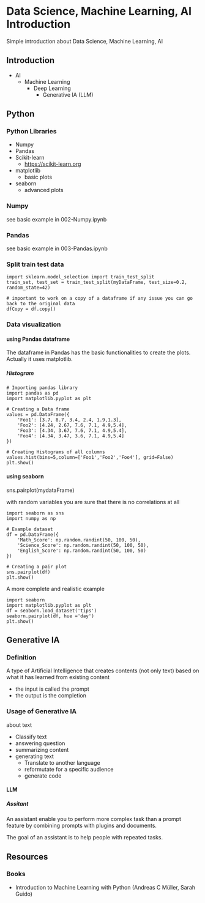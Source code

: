 # Data Science, Machine Learning, AI Introduction
Simple introduction about Data Science, Machine Learning, AI

## Introduction

* AI
  * Machine Learning
    * Deep Learning
      * Generative IA (LLM) 

## Python
### Python Libraries
* Numpy
* Pandas
* Scikit-learn
  * https://scikit-learn.org
* matplotlib
  * basic plots
* seaborn
  * advanced plots
### Numpy
see basic example in 002-Numpy.ipynb
### Pandas
see basic example in 003-Pandas.ipynb


### Split train test data

```
import sklearn.model_selection import train_test_split
train_set, test_set = train_test_split(myDataFrame, test_size=0.2, random_state=42)
```

```
# important to work on a copy of a dataframe if any issue you can go back to the original data
dfCopy = df.copy()
```

### Data visualization
#### using Pandas dataframe
The dataframe in Pandas has the basic functionalities to create the plots.
Actually it uses matplotlib.
##### Histogram
```
# Importing pandas library
import pandas as pd
import matplotlib.pyplot as plt

# Creating a Data frame
values = pd.DataFrame({
    'Foo1': [3.7, 8.7, 3.4, 2.4, 1.9,1.3],
    'Foo2': [4.24, 2.67, 7.6, 7.1, 4.9,5.4],
    'Foo3': [4.34, 3.67, 7.6, 7.1, 4.9,5.4],
    'Foo4': [4.34, 3.47, 3.6, 7.1, 4.9,5.4]
})

# Creating Histograms of all columns 
values.hist(bins=5,column=['Foo1','Foo2','Foo4'], grid=False)
plt.show()
```
#### using seaborn
sns.pairplot(mydataFrame)

with random variables you are sure that there is no correlations at all
```
import seaborn as sns
import numpy as np

# Example dataset
df = pd.DataFrame({
    'Math_Score': np.random.randint(50, 100, 50),
    'Science_Score': np.random.randint(50, 100, 50),
    'English_Score': np.random.randint(50, 100, 50)
})

# Creating a pair plot
sns.pairplot(df)
plt.show()
```

A more complete and realistic example
```
import seaborn
import matplotlib.pyplot as plt
df = seaborn.load_dataset('tips')
seaborn.pairplot(df, hue ='day')
plt.show()
```

## Generative IA
### Definition
A type of Artificial Intelligence that creates contents (not only text) based on what it has learned from existing content
* the input is called the prompt
* the output is the completion

### Usage of Generative IA
about text
* Classify text
* answering question
* summarizing content
* generating text
  * Translate to another language
  * reformutate for a specific audience
  * generate code
#### LLM
##### Assitant
An assistant enable you to perform more complex task than a prompt feature by combining prompts with plugins and documents.

The goal of an assistant is to help people with repeated tasks.

## Resources
### Books
* Introduction to Machine Learning with Python (Andreas C Müller, Sarah Guido)
